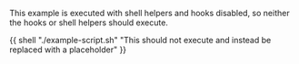 This example is executed with shell helpers and hooks disabled, so neither the hooks or shell helpers should execute. 

{{ shell "./example-script.sh" "This should not execute and instead be replaced with a placeholder" }}